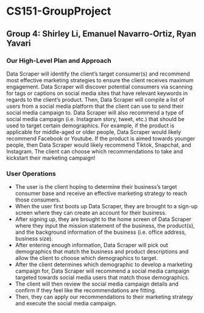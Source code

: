 # CS151-GroupProject
## Group 4: Shirley Li, Emanuel Navarro-Ortiz, Ryan Yavari ##

### Our High-Level Plan and Approach ###
Data Scraper will identify the client’s target consumer(s) and recommend most effective marketing strategies to ensure the client receives maximum engagement. Data Scraper will discover potential consumers via scanning for tags or captions on social media sites that have relevant keywords in regards to the client’s product. Then, Data Scraper will compile a list of users from a social media platform that the client can use to send their social media campaign to. Data Scraper will also recommend a type of social media campaign (i.e. Instagram story, tweet, etc.) that should be used to target certain demographics. For example, if the product is applicable for middle-aged or older people, Data Scraper would likely recommend Facebook or Youtube. If the product is aimed towards younger people, then Data Scraper would likely recommend Tiktok, Snapchat, and Instagram. The client can choose which recommendations to take and kickstart their marketing campaign!

### User Operations ###
* The user is the client hoping to determine their business’s target consumer base and receive an effective marketing strategy to reach those consumers. 
* When the user first boots up Data Scraper, they are brought to a sign-up screen where they can create an account for their business. 
* After signing up, they are brought to the home screen of Data Scraper where they input the mission statement of the business, the product(s), and the background information of the business (i.e. office address, business size). 
* After entering enough information, Data Scraper will pick out demographics that match the business and product descriptions and allow the client to choose which demographics to target. 
* After the client determines which demographic to develop a marketing campaign for, Data Scraper will recommend a social media campaign targeted towards social media users that match those demographics. 
* The client will then review the social media campaign details and confirm if they feel like the recommendations are fitting. 
* Then, they can apply our recommendations to their marketing strategy and execute the social media campaign. 
